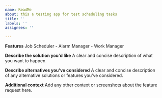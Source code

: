 ```yaml
---
name: ReadMe
about: this a testing app for test scheduling tasks
title: ''
labels: ''
assignees: ''

---
```


**Features**
Job Scheduler - Alarm Manager - Work Manager

**Describe the solution you'd like**
A clear and concise description of what you want to happen.

**Describe alternatives you've considered**
A clear and concise description of any alternative solutions or features you've considered.

**Additional context**
Add any other context or screenshots about the feature request here.
